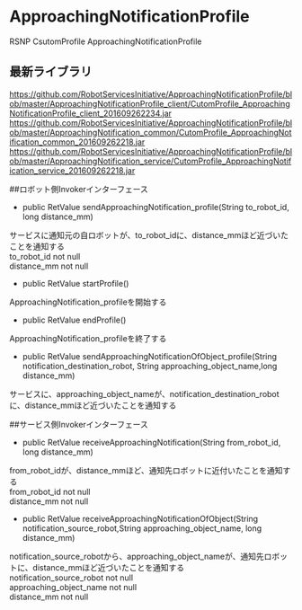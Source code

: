 # ApproachingNotificationProfile
RSNP CsutomProfile ApproachingNotificationProfile

## 最新ライブラリ
<https://github.com/RobotServicesInitiative/ApproachingNotificationProfile/blob/master/ApproachingNotificationProfile_client/CutomProfile_ApproachingNotificationProfile_client_201609262234.jar>  
<https://github.com/RobotServicesInitiative/ApproachingNotificationProfile/blob/master/ApproachingNotification_common/CutomProfile_ApproachingNotification_common_201609262218.jar>  
<https://github.com/RobotServicesInitiative/ApproachingNotificationProfile/blob/master/ApproachingNotification_service/CutomProfile_ApproachingNotification_service_201609262218.jar>  

##ロボット側Invokerインターフェース
*	public RetValue sendApproachingNotification_profile(String to_robot_id, long distance_mm)  
  
サービスに通知元の自ロボットが、to_robot_idに、distance_mmほど近づいたことを通知する  
to_robot_id not null  
distance_mm not null  

* public RetValue startProfile()  
  
ApproachingNotification_profileを開始する

* public RetValue endProfile()  
  
ApproachingNotification_profileを終了する

*	public RetValue sendApproachingNotificationOfObject_profile(String notification_destination_robot, String approaching_object_name,long distance_mm)  
  
サービスに、approaching_object_nameが、notification_destination_robotに、distance_mmほど近づいたことを通知する  

##サービス側Invokerインターフェース

* public RetValue receiveApproachingNotification(String from_robot_id, long distance_mm)   
  
from_robot_idが、distance_mmほど、通知先ロボットに近付いたことを通知する  
from_robot_id not null  
distance_mm not null  

* public RetValue receiveApproachingNotificationOfObject(String notification_source_robot,String  approaching_object_name, long distance_mm)  
  
notification_source_robotから、approaching_object_nameが、通知先ロボットに、distance_mmほど近づいたことを通知する   
notification_source_robot not null   
approaching_object_name not null   
distance_mm not null
